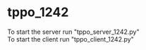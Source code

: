 # tppo_1242
To start the server run "tppo_server_1242.py"<br>
To start the client run "tppo_client_1242.py"
